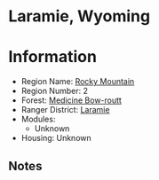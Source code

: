 
Laramie, Wyoming
================
  
# Information  
* Region Name: [Rocky Mountain]()  
* Region Number: 2  
* Forest: [Medicine Bow-routt](http://www.fs.usda.gov/mbr)  
* Ranger District: [Laramie]()  
* Modules:  
  - Unknown  
* Housing: Unknown  
  
## Notes

